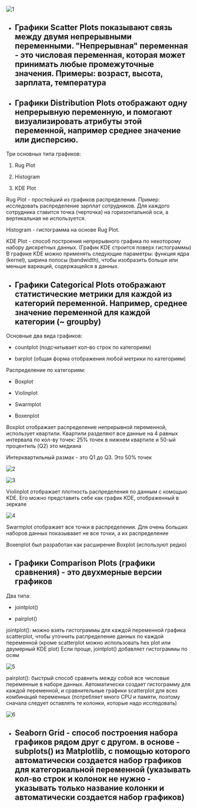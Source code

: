 ![1](https://sun9-77.userapi.com/impg/P-bs3X0jswFnyVutH3DG80clMUd1zLlh5i2muw/83Aq3HR_7Zk.jpg?size=1716x686&quality=96&sign=ca2c639ec81940c72eda1cd4593759bb&type=album)

- ## Графики Scatter Plots показывают связь между двумя непрерывными переменными. "Непрерывная" переменная - это числовая переменная, которая может принимать любые промежуточные значения. Примеры: возраст, высота, зарплата, температура

- ## Графики Distribution Plots отображают одну непрерывную переменную, и помогают визуализировать атрибуты этой переменной, например среднее значение или дисперсию. 

Три основных типа графиков: 

1) Rug Plot

2) Histogram

3) KDE Plot

Rug Plot - простейший из графиков распределения. Пример: исследовать распределение зарплат сотрудников. Для каждого сотрудника ставится точка (черточка) на горизонтальной оси, а вертикальная не используется.

Histogram - гистограмма на основе Rug Plot.

KDE Plot - способ построения непрерывного графика по некоторому набору дискретных данных. (График KDE строится поверх гистограммы)
В графике KDE можно применять следующие параметры: функция ядра (kernel), ширина полосы (bandwidth), чтобы изобразить больше или меньше вариаций, содержащейся в данных.


- ## Графики Categorical Plots отображают статистические метрики для каждой из категорий переменной. Например, среднее значение переменной для каждой категории (~ groupby)

Основные два вида графиков: 

- countplot (подсчитывает кол-во строк по категориям)

- barplot (общая форма отображения любой метрики по категориям)

Распределение по категориям: 

- Boxplot

- Violinplot

- Swarmplot

- Boxenplot

Boxplot отображает распределение непрерывной переменной, использует квартили. Квартили разделяют все данные на 4 равных интервала по кол-ву точек: 25% точек в нижнем квартиле и 50-ый процентиль (Q2) это медиана

Интерквартильный размах - это Q1 до Q3. Это 50% точек

![2](https://sun9-1.userapi.com/impg/oGrY4-WRHySg6gMsRQ6NYa5hoTSUn8fTH94zhQ/Bl8RJ3-CTA0.jpg?size=738x396&quality=96&sign=1e2fa3da2b88b57f4e3b027fa13e9679&type=album)

![3](https://sun9-50.userapi.com/impg/QEgTqVwykugyYo-uoxiXXqEFMFCXbBj56sfUMw/7UEMFbZJItU.jpg?size=1008x471&quality=96&sign=a62fbed46787fde3a00aeefa388ff884&type=album)

Violinplot отображает плотность распределения по данным с комощью KDE. Его можно представить себе как график KDE, отображенный в зеркале

![4](https://sun9-5.userapi.com/impg/R1ZI3fww649mZg9SiLIssnSJLP4105ztY77RYw/S_DgzsJs43E.jpg?size=1047x411&quality=96&sign=33cd2f77c5b2edb03e5a731f3539879c&type=album)

Swarmplot отображает все точки в распределении. Для очень больших наборов данных показываает не все точки, а их распределение

Boxenplot был разработан как расширение Boxplot (используют редко)

- ## Графики Comparison Plots (графики сравнения) - это двухмерные версии графиков

Два типа: 

- jointplot()

- pairplot()

jointplot(): можно взять гистограммы для каждой переменной графика scatterplot, чтобы уточнить распределение данных по каждой переменной (кроме scatterplot можно использовать hex plot или двумерный KDE plot) Если проще, jointplot() добавляет гистограммы по осям

![5](https://sun9-28.userapi.com/impg/QPejQRMayPXBWdu-d4h6kMs1u54b9eOzzho0Cw/NaIMktk2ubw.jpg?size=706x452&quality=96&sign=e360d29325f8e0f75b284770ca0ed3d4&type=album)

pairplot(): быстрый способ сравнить между собой все числовые переменные в наборе данных. Автоматически создает гистограмму для каждой переменной, и сравнительные графики scatterplot для всех комбинаций переменных (потребляет много CPU и памяти, поэтому сначала следует оставлять те колонки, которые надо исследовать)

![6](https://sun9-17.userapi.com/impg/mIHMdwlnlbLMIRuWYDypn5wkLvzuTUKAjUdqRQ/HmrshNKbD7M.jpg?size=715x457&quality=96&sign=2b248dacca9f03ba5552497e455a0ade&type=album)

- ## Seaborn Grid - способ построения набора графиков рядом друг с другом. в основе - subplots() из Matplotlib, с помощью которого автоматически создается набор графиков для категориальной переменной (указывать кол-во строк и колонок не нужно - указывать только название колонки и автоматически создается набор графиков)
